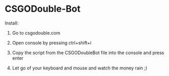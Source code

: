 # CSGODouble-Bot

Install:

1. Go to csgodouble.com

2. Open console by pressing ctrl+shift+i

3. Copy the script from the CSGODoubleBot file into the console and press enter

4. Let go of your keyboard and mouse and watch the money rain ;)

